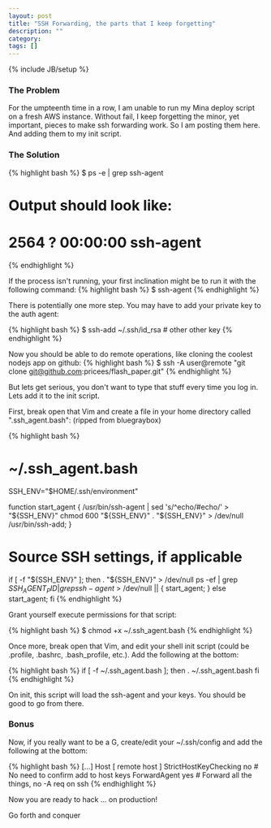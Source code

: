```yaml
---
layout: post
title: "SSH Forwarding, the parts that I keep forgetting"
description: ""
category: 
tags: []
---
```

{% include JB/setup %}

### The Problem ###

For the umpteenth time in a row, I am unable to run my Mina deploy script on a
fresh AWS instance.  Without fail, I keep forgetting the minor, yet important, pieces
to make ssh forwarding work.  So I am posting them here. And adding them to my
init script.

### The Solution ###

{% highlight bash %}
$ ps -e | grep ssh-agent
# Output should look like:
# 2564 ?        00:00:00 ssh-agent
{% endhighlight %}

If the process isn't running, your first inclination might be to run it with the
following command:
{% highlight bash %}
$ ssh-agent
{% endhighlight %}

There is potentially one more step. You may have to add your private key to the
auth agent:

{% highlight bash %}
$ ssh-add ~/.ssh/id_rsa   # other other key
{% endhighlight %}

Now you should be able to do remote operations, like cloning the coolest nodejs
app on github:
{% highlight bash %}
$ ssh -A user@remote "git clone git@github.com:pricees/flash_paper.git"
{% endhighlight %}

But lets get serious, you don't want to type that stuff every time you log in. Lets
add it to the init script.

First, break open that Vim and create a file in your home directory called
".ssh_agent.bash": (ripped from bluegraybox)

{% highlight bash %}
# ~/.ssh_agent.bash
SSH_ENV="$HOME/.ssh/environment"

function start_agent {
    /usr/bin/ssh-agent | sed 's/^echo/#echo/' > "${SSH_ENV}"
    chmod 600 "${SSH_ENV}"
    . "${SSH_ENV}" > /dev/null
    /usr/bin/ssh-add;
}

# Source SSH settings, if applicable
if [ -f "${SSH_ENV}" ]; then
  . "${SSH_ENV}" > /dev/null
  ps -ef | grep ${SSH_AGENT_PID} | grep ssh-agent$ > /dev/null || {
    start_agent;
  }
else
  start_agent;
fi
{% endhighlight %} 

Grant yourself execute permissions for that script:

{% highlight bash %}
$ chmod +x ~/.ssh_agent.bash
{% endhighlight %} 

Once more, break open that Vim, and edit your shell init script (could be
.profile, .bashrc, .bash_profile, etc.).  Add the following at the bottom:

{% highlight bash %}
if [ -f ~/.ssh_agent.bash ]; then
    . ~/.ssh_agent.bash
fi
{% endhighlight %} 

On init, this script will load the ssh-agent and your keys.  You should be good
to go from there.

### Bonus ###

Now, if you really want to be a G, create/edit your ~/.ssh/config and add the
following at the bottom:

{% highlight bash %}
[...]
  Host [ remote host ]
    StrictHostKeyChecking no  # No need to confirm add to host keys
    ForwardAgent yes          # Forward all the things, no -A req on ssh
{% endhighlight %} 

Now you are ready to hack ... on production!

Go forth and conquer
